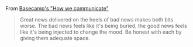 From [Basecamp's "How we communicate"](https://basecamp.com/guides/how-we-communicate)

> Great news delivered on the heels of bad news makes both bits worse. 
> The bad news feels like it's being buried, the good news feels like it's being injected to change the mood. 
> Be honest with each by giving them adequate space.

